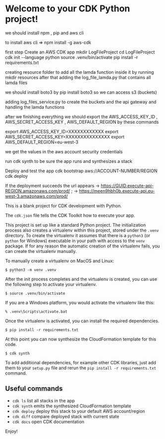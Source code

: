 
# Welcome to your CDK Python project!

we should install npm , pip and aws cli 

to install aws cli => npm install -g aws-cdk

first step 
Create an AWS CDK app
mkdir LogFileProject
cd LogFileProject
cdk init --language python
source .venv/bin/activate
pip install -r requirements.txt

creating resource folder to add all the lamda function inside it  by running mkdir resources
after that adding the log_file_lamda.py that contains all lamda files 

we should install boto3 by pip install boto3 so we can access s3 (buckets)

adding log_files_service.py to create the buckets and the api gateway and handling the lamda functions 

after we finishing everything we should export the AWS_ACCESS_KEY_ID , AWS_SECRET_ACCESS_KEY , AWS_DEFAULT_REGION by these commands 

export AWS_ACCESS_KEY_ID=XXXXXXXXXXXX
export AWS_SECRET_ACCESS_KEY=XXXXXXXXXXXXXXX
export AWS_DEFAULT_REGION=eu-west-3

we get the values in the aws account security credentials

run cdk synth to be sure the app runs and synthesizes a stack

Deploy and test the app
cdk bootstrap aws://ACCOUNT-NUMBER/REGION
cdk deploy

If the deployment succeeds the url appears  -> https://GUID.execute-api-REGION.amazonaws.com/prod/ ;  -> https://meen9hbh0b.execute-api.eu-west-3.amazonaws.com/prod/



This is a blank project for CDK development with Python.

The `cdk.json` file tells the CDK Toolkit how to execute your app.

This project is set up like a standard Python project.  The initialization
process also creates a virtualenv within this project, stored under the `.venv`
directory.  To create the virtualenv it assumes that there is a `python3`
(or `python` for Windows) executable in your path with access to the `venv`
package. If for any reason the automatic creation of the virtualenv fails,
you can create the virtualenv manually.

To manually create a virtualenv on MacOS and Linux:

```
$ python3 -m venv .venv
```

After the init process completes and the virtualenv is created, you can use the following
step to activate your virtualenv.

```
$ source .venv/bin/activate
```

If you are a Windows platform, you would activate the virtualenv like this:

```
% .venv\Scripts\activate.bat
```

Once the virtualenv is activated, you can install the required dependencies.

```
$ pip install -r requirements.txt
```

At this point you can now synthesize the CloudFormation template for this code.

```
$ cdk synth
```

To add additional dependencies, for example other CDK libraries, just add
them to your `setup.py` file and rerun the `pip install -r requirements.txt`
command.

## Useful commands

 * `cdk ls`          list all stacks in the app
 * `cdk synth`       emits the synthesized CloudFormation template
 * `cdk deploy`      deploy this stack to your default AWS account/region
 * `cdk diff`        compare deployed stack with current state
 * `cdk docs`        open CDK documentation

Enjoy!
